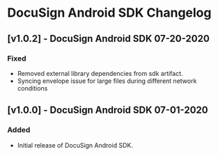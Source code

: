 # DocuSign Android SDK Changelog

## [v1.0.2] - DocuSign Android SDK 07-20-2020

### Fixed
* Removed external library dependencies from sdk artifact.
* Syncing envelope issue for large files during different network conditions

## [v1.0.0] - DocuSign Android SDK 07-01-2020

### Added
* Initial release of DocuSign Android SDK.


